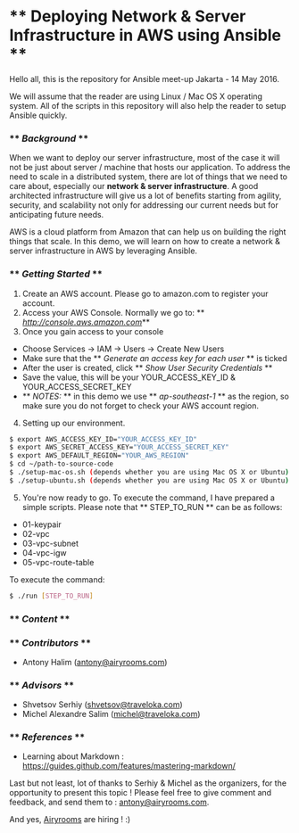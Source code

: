 # ** Deploying Network & Server Infrastructure in AWS using Ansible **
Hello all, this is the repository for Ansible meet-up Jakarta - 14 May 2016.

We will assume that the reader are using Linux / Mac OS X operating system. All of the scripts in this repository will also help the reader to setup Ansible quickly.

### ** *Background* **

When we want to deploy our server infrastructure, most of the case it will not be just about server / machine that hosts our application. To address the need to scale in a distributed system, there are lot of things that we need to care about, especially our **network & server infrastructure**. A good architected infrastructure will give us a lot of benefits starting from agility, security, and scalability not only for addressing our current needs but for anticipating future needs.

AWS is a cloud platform from Amazon that can help us on building the right things that scale. In this demo, we will learn on how to create a network & server infrastructure in AWS by leveraging Ansible.

### ** *Getting Started* **
1. Create an AWS account. Please go to amazon.com to register your account.
2. Access your AWS Console. Normally we go to: ** _http://console.aws.amazon.com_**
3. Once you gain access to your console
  * Choose Services -> IAM -> Users -> Create New Users
  * Make sure that the ** _Generate an access key for each user_ ** is ticked
  * After the user is created, click ** _Show User Security Credentials_ **
  * Save the value, this will be your YOUR_ACCESS_KEY_ID & YOUR_ACCESS_SECRET_KEY
  * ** _NOTES:_ ** in this demo we use ** _ap-southeast-1_ ** as the region, so make sure you do not forget to check your AWS account region.
4. Setting up our environment.
``` bash
$ export AWS_ACCESS_KEY_ID="YOUR_ACCESS_KEY_ID"
$ export AWS_SECRET_ACCESS_KEY="YOUR_ACCESS_SECRET_KEY"
$ export AWS_DEFAULT_REGION="YOUR_AWS_REGION"
$ cd ~/path-to-source-code
$ ./setup-mac-os.sh (depends whether you are using Mac OS X or Ubuntu)
$ ./setup-ubuntu.sh (depends whether you are using Mac OS X or Ubuntu)
```
5. You're now ready to go. To execute the command, I have prepared a simple scripts. Please note that ** STEP\_TO\_RUN ** can be as follows:
  * 01-keypair
  * 02-vpc
  * 03-vpc-subnet
  * 04-vpc-igw
  * 05-vpc-route-table

  To execute the command:
  ``` bash
  $ ./run [STEP_TO_RUN]
  ```


### ** *Content* **

### ** *Contributors* **
* Antony Halim (antony@airyrooms.com)

### ** *Advisors* **
* Shvetsov Serhiy (shvetsov@traveloka.com)
* Michel Alexandre Salim (michel@traveloka.com)

### ** *References* **
- Learning about Markdown : https://guides.github.com/features/mastering-markdown/

Last but not least, lot of thanks to Serhiy & Michel as the organizers, for the opportunity to present this topic !
Please feel free to give comment and feedback, and send them to : antony@airyrooms.com.

And yes,  [Airyrooms](http://www.airyrooms.com/careers) are hiring ! :)
